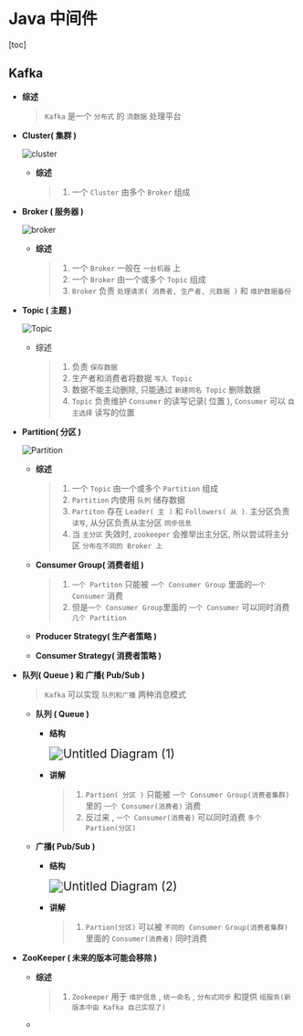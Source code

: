 # Java 中间件

[toc]

## Kafka

+ **综述**

  > `Kafka` 是一个 `分布式` 的 `流数据` 处理平台

+ **Cluster( 集群 )**

  ![cluster](Java%20%E4%B8%AD%E9%97%B4%E4%BB%B6.assets/cluster.png)

  + **综述**

    > 1. 一个 `Cluster` 由多个 `Broker` 组成

+ **Broker ( 服务器 )**

  ![broker](Java%20%E4%B8%AD%E9%97%B4%E4%BB%B6.assets/broker.png)

  + **综述**

    > 1. 一个 `Broker` 一般在 `一台机器` 上
    > 2. 一个 `Broker` 由一个或多个 `Topic` 组成
    > 3. `Broker` 负责 `处理请求( 消费者, 生产者, 元数据 )` 和 `维护数据备份`

+ **Topic ( 主题 )**

  ![Topic](Java%20%E4%B8%AD%E9%97%B4%E4%BB%B6.assets/Topic.png)

  + 综述

    > 1. 负责 `保存数据`
    > 2. 生产者和消费者将数据 `写入 Topic`
    > 3. 数据不能主动删除, 只能通过 `新建同名 Topic` 删除数据
    > 4. `Topic` 负责维护 `Consumer` 的读写记录( 位置 ), `Consumer` 可以 `自主选择` 读写的位置

+ **Partition( 分区 )**

  ![Partition](Java%20%E4%B8%AD%E9%97%B4%E4%BB%B6.assets/Partition.png)

  + **综述**

    > 1. 一个 `Topic` 由一个或多个 `Partition` 组成
    > 2. `Partition` 内使用 `队列` 储存数据
    > 3. `Partiton` 存在 `Leader( 主 )` 和 `Followers( 从 )`. 主分区负责 `读写`, 从分区负责从主分区 `同步信息`
    > 4. 当 `主分区` 失效时, `zookeeper` 会推举出主分区, 所以尝试将主分区 `分布在不同的 Broker 上`

  + **Consumer Group( 消费者组 )**

    > 1. `一个 Partiton` 只能被 `一个 Consumer Group` 里面的`一个 Consumer` 消费
    > 2. 但是`一个 Consumer Group`里面的 `一个 Consumer` 可以同时消费 `几个 Partition`

  + **Producer Strategy( 生产者策略 )**

  + **Consumer Strategy( 消费者策略 )**

+ **队列( Queue ) 和 广播( Pub/Sub )**

  > `Kafka` 可以实现 `队列和广播` 两种消息模式

  + **队列 ( Queue )**

    + **结构**

      <img src="Java%20%E4%B8%AD%E9%97%B4%E4%BB%B6.assets/Untitled%20Diagram%20(1)-1616042238888.png" alt="Untitled Diagram (1)" style="zoom:150%;" />

    + **讲解**

      > 1.  `Partion( 分区 )` 只能被 `一个 Consumer Group(消费者集群)` 里的 `一个 Consumer(消费者)` 消费
      > 2. 反过来 , `一个 Consumer(消费者)` 可以同时消费 `多个 Partion(分区)`

  + **广播( Pub/Sub )**

    + **结构**

      <img src="Java%20%E4%B8%AD%E9%97%B4%E4%BB%B6.assets/Untitled%20Diagram%20(2).png" alt="Untitled Diagram (2)" style="zoom:150%;" />

    + **讲解**

      > 1. `Partion(分区)` 可以被 `不同的 Consumer Group(消费者集群)` 里面的 `Consumer(消费者)` 同时消费

+ **ZooKeeper ( 未来的版本可能会移除 )**

  + **综述**

    > 1. `Zookeeper` 用于 `维护信息` , `统一命名` , `分布式同步` 和提供 `组服务(新版本中由 Kafka 自己实现了)`

  + 

